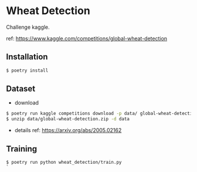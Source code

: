 # Wheat Detection

Challenge kaggle.

ref: https://www.kaggle.com/competitions/global-wheat-detection

## Installation
```bash
$ poetry install
```
## Dataset
- download

```bash
$ poetry run kaggle competitions download -p data/ global-wheat-detection
$ unzip data/global-wheat-detection.zip -d data
```

- details
ref: https://arxiv.org/abs/2005.02162

## Training
```
$ poetry run python wheat_detection/train.py
`

